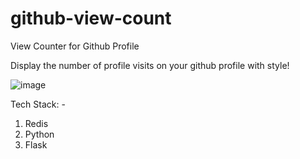 # github-view-count
View Counter for Github Profile


Display the number of profile visits on your github profile with style!

![image](https://user-images.githubusercontent.com/47947926/166956657-bb35a1a2-e818-402d-bbb6-28bc77867a48.png)


Tech Stack: -
1. Redis
2. Python
3. Flask

